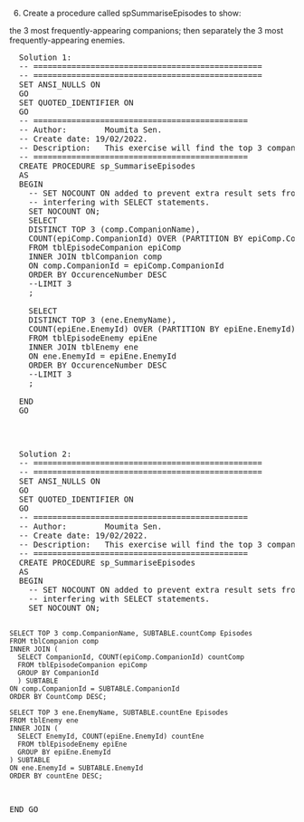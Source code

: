 6) Create a procedure called spSummariseEpisodes to show:

the 3 most frequently-appearing companions; then separately
the 3 most frequently-appearing enemies.

<pre>
  Solution 1:
  -- ================================================
  -- ================================================
  SET ANSI_NULLS ON
  GO
  SET QUOTED_IDENTIFIER ON
  GO
  -- =============================================
  -- Author:		Moumita Sen.
  -- Create date: 19/02/2022.
  -- Description:	This exercise will find the top 3 companions and enemies based on their frequencies.
  -- =============================================
  CREATE PROCEDURE sp_SummariseEpisodes 
  AS
  BEGIN
    -- SET NOCOUNT ON added to prevent extra result sets from
    -- interfering with SELECT statements.
    SET NOCOUNT ON;
    SELECT 
    DISTINCT TOP 3 (comp.CompanionName),
    COUNT(epiComp.CompanionId) OVER (PARTITION BY epiComp.CompanionId) AS OccurenceNumber
    FROM tblEpisodeCompanion epiComp
    INNER JOIN tblCompanion comp
    ON comp.CompanionId = epiComp.CompanionId
    ORDER BY OccurenceNumber DESC
    --LIMIT 3
    ;

    SELECT 
    DISTINCT TOP 3 (ene.EnemyName),
    COUNT(epiEne.EnemyId) OVER (PARTITION BY epiEne.EnemyId) AS OccurenceNumber
    FROM tblEpisodeEnemy epiEne
    INNER JOIN tblEnemy ene
    ON ene.EnemyId = epiEne.EnemyId
    ORDER BY OccurenceNumber DESC
    --LIMIT 3
    ;

  END
  GO

</pre>
<br>
<pre>
  Solution 2:
  -- ================================================
  -- ================================================
  SET ANSI_NULLS ON
  GO
  SET QUOTED_IDENTIFIER ON
  GO
  -- =============================================
  -- Author:		Moumita Sen.
  -- Create date: 19/02/2022.
  -- Description:	This exercise will find the top 3 companions and enemies based on their frequencies.
  -- =============================================
  CREATE PROCEDURE sp_SummariseEpisodes 
  AS
  BEGIN
    -- SET NOCOUNT ON added to prevent extra result sets from
    -- interfering with SELECT statements.
    SET NOCOUNT ON;

    SELECT TOP 3 comp.CompanionName, SUBTABLE.countComp Episodes
    FROM tblCompanion comp
    INNER JOIN (
      SELECT CompanionId, COUNT(epiComp.CompanionId) countComp
      FROM tblEpisodeCompanion epiComp
      GROUP BY CompanionId
      ) SUBTABLE
    ON comp.CompanionId = SUBTABLE.CompanionId
    ORDER BY CountComp DESC;

    SELECT TOP 3 ene.EnemyName, SUBTABLE.countEne Episodes
    FROM tblEnemy ene
    INNER JOIN (
      SELECT EnemyId, COUNT(epiEne.EnemyId) countEne
      FROM tblEpisodeEnemy epiEne
      GROUP BY epiEne.EnemyId
    ) SUBTABLE
    ON ene.EnemyId = SUBTABLE.EnemyId
    ORDER BY countEne DESC;

  END
  GO

  
</pre>
